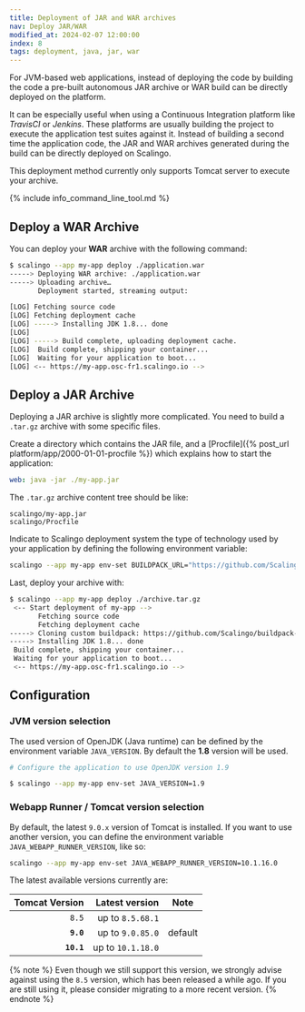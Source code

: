 ```yaml
---
title: Deployment of JAR and WAR archives
nav: Deploy JAR/WAR
modified_at: 2024-02-07 12:00:00
index: 8
tags: deployment, java, jar, war
---
```


For JVM-based web applications, instead of deploying the code by building the
code a pre-built autonomous JAR archive or WAR build can be directly deployed
on the platform.

It can be especially useful when using a Continuous Integration platform like
*TravisCI* or *Jenkins*. These platforms are usually building the project to
execute the application test suites against it. Instead of building a second
time the application code, the JAR and WAR archives generated during the build
can be directly deployed on Scalingo.

This deployment method currently only supports Tomcat server to execute your
archive.

{% include info_command_line_tool.md %}

## Deploy a WAR Archive

You can deploy your **WAR** archive with the following command:

```sh
$ scalingo --app my-app deploy ./application.war
-----> Deploying WAR archive: ./application.war
-----> Uploading archive…
       Deployment started, streaming output:

[LOG] Fetching source code
[LOG] Fetching deployment cache
[LOG] -----> Installing JDK 1.8... done
[LOG]
[LOG] -----> Build complete, uploading deployment cache.
[LOG]  Build complete, shipping your container...
[LOG]  Waiting for your application to boot...
[LOG] <-- https://my-app.osc-fr1.scalingo.io -->
```

## Deploy a JAR Archive

Deploying a JAR archive is slightly more complicated. You need to build a `.tar.gz` archive with some specific files.

Create a directory which contains the JAR file, and a [Procfile]({% post_url platform/app/2000-01-01-procfile %}) which explains how to start the application:

```yaml
web: java -jar ./my-app.jar
```

The `.tar.gz` archive content tree should be like:

```
scalingo/my-app.jar
scalingo/Procfile
```

Indicate to Scalingo deployment system the type of technology used by your application by defining the following environment variable:

```bash
scalingo --app my-app env-set BUILDPACK_URL="https://github.com/Scalingo/buildpack-jvm-common"
```

Last, deploy your archive with:

```sh
$ scalingo --app my-app deploy ./archive.tar.gz
 <-- Start deployment of my-app -->
       Fetching source code
       Fetching deployment cache
-----> Cloning custom buildpack: https://github.com/Scalingo/buildpack-jvm-common#master
-----> Installing JDK 1.8... done
 Build complete, shipping your container...
 Waiting for your application to boot...
 <-- https://my-app.osc-fr1.scalingo.io -->
```

## Configuration

### JVM version selection

The used version of OpenJDK (Java runtime) can be defined by the environment
variable `JAVA_VERSION`. By default the **1.8** version will be used.

```sh
# Configure the application to use OpenJDK version 1.9

$ scalingo --app my-app env-set JAVA_VERSION=1.9
```

### Webapp Runner / Tomcat version selection

By default, the latest `9.0.x` version of Tomcat is installed. If you want to
use another version, you can define the environment variable
`JAVA_WEBAPP_RUNNER_VERSION`, like so:

```sh
scalingo --app my-app env-set JAVA_WEBAPP_RUNNER_VERSION=10.1.16.0
```

The latest available versions currently are:

| Tomcat Version | Latest version    | Note    |
| -------------: | ----------------: | ------- |
| `8.5`          | up to `8.5.68.1`  |         |
| **`9.0`**      | up to `9.0.85.0`  | default |
| **`10.1`**     | up to `10.1.18.0` |         |

{% note %}
Even though we still support this version, we strongly advise against using the
`8.5` version, which has been released a while ago. If you are still using it,
please consider migrating to a more recent version.
{% endnote %}

